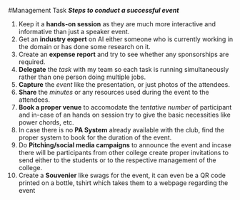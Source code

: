 #Management Task
***Steps to conduct a successful event***

1) Keep it a **hands-on session** as they are much more interactive and informative than just a speaker event.
2) Get an **industry expert** on AI either someone who is currently working in the domain or has done some research on it.
3) Create an **expense report** and try to see whether any sponsorships are required.
4) **Delegate** the _task_ with my team so each task is running simultaneously rather than one person doing multiple jobs.
5) **Capture** the _event_ like the presentation, or just photos of the attendees.
6) **Share** the _minutes_ or any resources used during the event to the attendees.
7) **Book a proper venue** to accomodate the _tentative number_ of participant and in-case of an hands on session try to give the basic necessities like power chords, etc.
8) In case there is no **PA System** already available with the club, find the proper system to book for the duration of the event.
9) Do **Pitching/social media campaigns** to announce the event and incase there will be participants from other college create proper invitations to send either to the students or to the respective management of the college.
10) Create a **Souvenier** like swags for the event, it can even be a QR code printed on a bottle, tshirt which takes them to a webpage regarding the event
